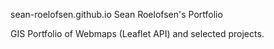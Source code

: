 sean-roelofsen.github.io
Sean Roelofsen's Portfolio

GIS Portfolio of Webmaps (Leaflet API) and selected projects.

